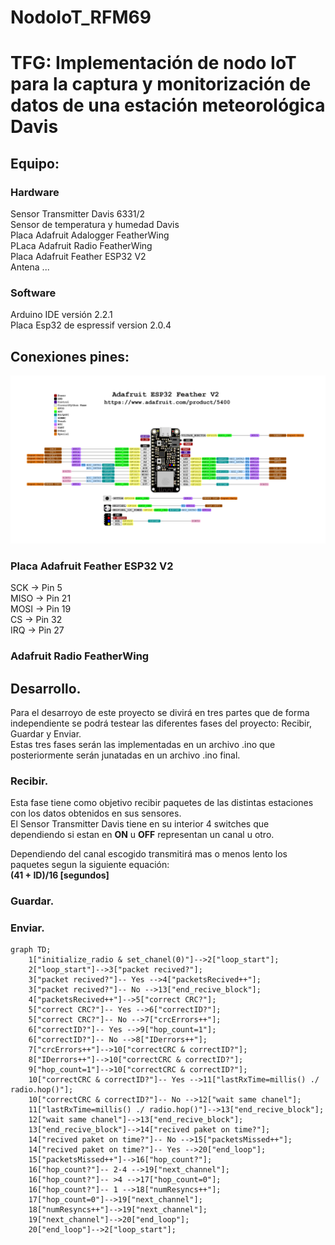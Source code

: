 # NodoIoT_RFM69
# TFG: Implementación de nodo IoT para la captura y monitorización de datos de una estación meteorológica Davis
## Equipo:
### Hardware
Sensor Transmitter Davis 6331/2  
Sensor de temperatura y humedad Davis  
Placa Adafruit Adalogger FeatherWing  
PLaca Adafruit Radio FeatherWing  
Placa Adafruit Feather ESP32 V2  
Antena ...  
### Software  
Arduino IDE versión 2.2.1  
Placa Esp32 de espressif version 2.0.4  
## Conexiones pines:

![Image text](https://github.com/DaniAntolin/NodoIoT_RFM69/blob/V1.0/imagenes/imagenes/adafruit_products_Adafruit_ESP32_Feather_V2_Pinout.png)

### Placa Adafruit Feather ESP32 V2
SCK -> Pin 5  
MISO -> Pin 21  
MOSI -> Pin 19   
CS -> Pin 32  
IRQ -> Pin 27  
### Adafruit Radio FeatherWing

## Desarrollo.
Para el desarroyo de este proyecto se divirá en tres partes que de forma independiente se podrá testear las diferentes fases del proyecto: Recibir, Guardar y Enviar.  
Estas tres fases serán las implementadas en un archivo .ino que posteriormente serán junatadas en un archivo .ino final.  
### Recibir.
Esta fase tiene como objetivo recibir paquetes de las distintas estaciones con los datos obtenidos en sus sensores.  
El Sensor Transmitter Davis tiene en su interior 4 switches que dependiendo si estan en **ON** u **OFF** representan un canal u otro.

Dependiendo del canal escogido transmitirá mas o menos lento los paquetes segun la siguiente equación:  
**(41 + ID)/16 [segundos]**  
### Guardar.
### Enviar.  




```mermaid
graph TD;
    1["initialize_radio & set_chanel(0)"]-->2["loop_start"];
    2["loop_start"]-->3["packet recived?"];
    3["packet recived?"]-- Yes -->4["packetsRecived++"];
    3["packet recived?"]-- No -->13["end_recive_block"];
    4["packetsRecived++"]-->5["correct CRC?"];
    5["correct CRC?"]-- Yes -->6["correctID?"];
    5["correct CRC?"]-- No -->7["crcErrors++"];
    6["correctID?"]-- Yes -->9["hop_count=1"];
    6["correctID?"]-- No -->8["IDerrors++"];
    7["crcErrors++"]-->10["correctCRC & correctID?"];
    8["IDerrors++"]-->10["correctCRC & correctID?"];
    9["hop_count=1"]-->10["correctCRC & correctID?"];
    10["correctCRC & correctID?"]-- Yes -->11["lastRxTime=millis() ./ radio.hop()"];
    10["correctCRC & correctID?"]-- No -->12["wait same chanel"];
    11["lastRxTime=millis() ./ radio.hop()"]-->13["end_recive_block"];
    12["wait same chanel"]-->13["end_recive_block"];
    13["end_recive_block"]-->14["recived paket on time?"];
    14["recived paket on time?"]-- No -->15["packetsMissed++"];
    14["recived paket on time?"]-- Yes -->20["end_loop"];
    15["packetsMissed++"]-->16["hop_count?"];
    16["hop_count?"]-- 2-4 -->19["next_channel"];
    16["hop_count?"]-- >4 -->17["hop_count=0"];
    16["hop_count?"]-- 1 -->18["numResyncs++"];
    17["hop_count=0"]-->19["next_channel"];
    18["numResyncs++"]-->19["next_channel"];
    19["next_channel"]-->20["end_loop"];
    20["end_loop"]-->2["loop_start"];
```


 


